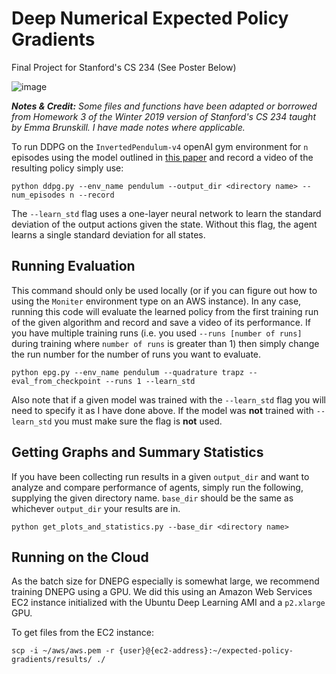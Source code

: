 # Deep Numerical Expected Policy Gradients

Final Project for Stanford's CS 234 (See Poster Below)

![image](./cs234_poster.jpg)

***Notes & Credit:*** *Some files and functions have been adapted or borrowed from Homework 3 of the Winter 2019 version of Stanford's CS 234 taught by Emma Brunskill. I have made notes where applicable.*

To run DDPG on the `InvertedPendulum-v4` openAI gym environment for `n` episodes using the model outlined in [this paper](https://arxiv.org/pdf/1802.09477.pdf) and record a video of the resulting policy simply use:

```
python ddpg.py --env_name pendulum --output_dir <directory name> --num_episodes n --record
```

The `--learn_std` flag uses a one-layer neural network to learn the standard deviation of the output actions given the state. Without this flag, the agent learns a single standard deviation for all states.


## Running Evaluation

This command should only be used locally (or if you can figure out how to using the `Moniter` environment type on an AWS instance). In any case, running this code will evaluate the learned policy from the first training run of the given algorithm and record and save a video of its performance. If you have multiple training runs (i.e. you used `--runs [number of runs]` during training where `number of runs` is greater than 1) then simply change the run number for the number of runs you want to evaluate.

```
python epg.py --env_name pendulum --quadrature trapz --eval_from_checkpoint --runs 1 --learn_std
```

Also note that if a given model was trained with the `--learn_std` flag you will need to specify it as I have done above. If the model was **not** trained with `--learn_std` you must make sure the flag is **not** used.

## Getting Graphs and Summary Statistics

If you have been collecting run results in a given `output_dir` and want to analyze and compare performance of agents, simply run the following, supplying the given directory name. `base_dir` should be the same as whichever `output_dir` your results are in.

```
python get_plots_and_statistics.py --base_dir <directory name>
```

## Running on the Cloud

As the batch size for DNEPG especially is somewhat large, we recommend training DNEPG using a GPU. We did this using an Amazon Web Services EC2 instance initialized with the Ubuntu Deep Learning AMI and a `p2.xlarge` GPU.


To get files from the EC2 instance:
```
scp -i ~/aws/aws.pem -r {user}@{ec2-address}:~/expected-policy-gradients/results/ ./
```
